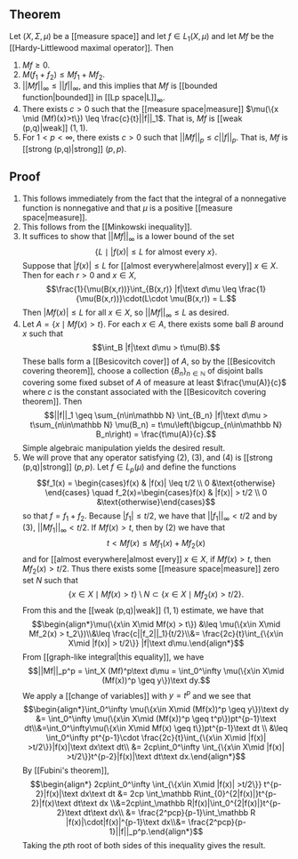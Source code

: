 ## Theorem
Let $(X,\Sigma,\mu)$ be a [[measure space]] and let $f\in L_1(X,\mu)$ and let $Mf$ be the [[Hardy-Littlewood maximal operator]]. Then
1. $Mf\geq 0$.
2. $M(f_1+f_2) \leq Mf_1+Mf_2$.
3. $||Mf||_\infty \leq ||f||_\infty$, and this implies that $Mf$ is [[bounded function|bounded]] in [[Lp space|L]]$_\infty$.
4. There exists $c > 0$ such that the [[measure space|measure]] $\mu(\{x \mid (Mf)(x)>t\}) \leq \frac{c}{t}||f||_1$. That is, $Mf$ is [[weak (p,q)|weak]] $(1,1)$.
5. For $1 < p < \infty$, there exists $c > 0$ such that $||Mf||_p \leq c||f||_p$. That is, $Mf$ is [[strong (p,q)|strong]] $(p,p)$.

## Proof
1. This follows immediately from the fact that the integral of a nonnegative function is nonnegative and that $\mu$ is a positive [[measure space|measure]].
2. This follows from the [[Minkowski inequality]].
3. It suffices to show that $||Mf||_\infty$ is a lower bound of the set $$\{L\mid |f(x)| \leq L \text{ for almost every } x\}.$$ Suppose that $|f(x)| \leq L$ for [[almost everywhere|almost every]] $x\in X$. Then for each $r > 0$ and $x \in X$, $$\frac{1}{\mu(B(x,r))}\int_{B(x,r)} |f|\text d\mu \leq \frac{1}{\mu(B(x,r))}\cdot(L\cdot \mu(B(x,r)) = L.$$ Then $|Mf(x)| \leq L$ for all $x \in X$, so $||Mf||_\infty\leq L$ as desired.
4. Let $A = \{x\mid Mf(x) > t\}$. For each $x \in A$, there exists some ball $B$ around $x$ such that $$\int_B |f|\text d\mu > t\mu(B).$$ These balls form a [[Besicovitch cover]] of $A$, so by the [[Besicovitch covering theorem]], choose a collection $\{B_n\}_{n\in\mathbb N}$ of disjoint balls covering some fixed subset of $A$ of measure at least $\frac{\mu(A)}{c}$ where $c$ is the constant associated with the [[Besicovitch covering theorem]]. Then $$||f||_1 \geq \sum_{n\in\mathbb N} \int_{B_n} |f|\text d\mu > t\sum_{n\in\mathbb N} \mu(B_n) = t\mu\left(\bigcup_{n\in\mathbb N} B_n\right) = \frac{t\mu(A)}{c}.$$ Simple algebraic manipulation yields the desired result.
5.  We will prove that any operator satisfying (2), (3), and (4) is [[strong (p,q)|strong]] $(p,p)$. Let $f \in L_p(\mu)$ and define the functions $$f_1(x) = \begin{cases}f(x) & |f(x)| \leq t/2 \\ 0 &\text{otherwise} \end{cases} \quad f_2(x)=\begin{cases}f(x) & |f(x)| > t/2 \\ 0 &\text{otherwise}\end{cases}$$ so that $f = f_1+f_2$. Because $|f_1| \leq t/2$, we have that $||f_1||_\infty <t/2$ and by (3), $||Mf_1||_\infty < t/2.$ If $Mf(x) > t$, then by (2) we have that $$t < Mf(x) \leq Mf_1(x) + Mf_2(x)$$ and for [[almost everywhere|almost every]] $x \in X$, if $Mf(x) > t$, then $Mf_2(x) > t/2$. Thus there exists some [[measure space|measure]] zero set $N$ such that $$\{x\in X\mid Mf(x) > t\}\setminus N \subset \{x\in X\mid Mf_2(x) >t/2\}.$$ From this and the [[weak (p,q)|weak]] $(1,1)$ estimate, we have that $$\begin{align*}\mu(\{x\in X\mid Mf(x) > t\}) &\leq \mu(\{x\in X\mid Mf_2(x) > t_2\})\\&\leq \frac{c||f_2||_1}{t/2}\\&= \frac{2c}{t}\int_{\{x\in X\mid |f(x)| > t/2\}} |f|\text d\mu.\end{align*}$$ From [[graph-like integral|this equality]], we have $$||Mf||_p^p = \int_X (Mf)^p\text d\mu = \int_0^\infty \mu(\{x\in X\mid (Mf(x))^p \geq y\})\text dy.$$ We apply a [[change of variables]] with $y=t^p$ and we see that $$\begin{align*}\int_0^\infty \mu(\{x\in X\mid (Mf(x))^p \geq y\})\text dy &= \int_0^\infty \mu(\{x\in X\mid (Mf(x))^p \geq t^p\})pt^{p-1}\text dt\\&=\int_0^\infty\mu(\{x\in X\mid Mf(x) \geq t\})pt^{p-1}\text dt \\ &\leq \int_0^\infty pt^{p-1}\cdot \frac{2c}{t}\int_{\{x\in X\mid |f(x)| >t/2\}}|f(x)|\text dx\text dt\\ &= 2cp\int_0^\infty \int_{\{x\in X\mid |f(x)| >t/2\}}t^{p-2}|f(x)|\text dt\text dx.\end{align*}$$ By [[Fubini's theorem]], $$\begin{align*} 2cp\int_0^\infty \int_{\{x\in X\mid |f(x)| >t/2\}} t^{p-2}|f(x)|\text dx\text dt &= 2cp \int_\mathbb R\int_{0}^{2|f(x)|}t^{p-2}|f(x)\text dt\text dx \\&=2cp\int_\mathbb R|f(x)|\int_0^{2|f(x)|}t^{p-2}\text dt\text dx\\ &= \frac{2^pcp}{p-1}\int_\mathbb R |f(x)|\cdot|f(x)|^{p-1}\text dx\\&= \frac{2^pcp}{p-1}||f||_p^p.\end{align*}$$ Taking the $p$th root of both sides of this inequality gives the result.